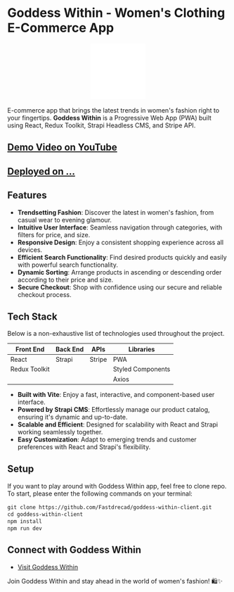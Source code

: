 # Goddess Within - Women's Clothing E-Commerce App

<div align='center'><img style="width:25%" src='/public/assets/GW-logo.png'/></div>

<p>
E-commerce app that brings the latest trends in women's fashion right to your fingertips. <b>Goddess Within</b>  is a Progressive Web App (PWA) built using React, Redux Toolkit, Strapi Headless CMS, and Stripe API.
</p>

## <a href="https://youtu.be/3Rk5Nq-Uc2k"> Demo Video on YouTube </a>

## <a href="#"> Deployed on ... </a>



## Features

- **Trendsetting Fashion**: Discover the latest in women's fashion, from casual wear to evening glamour.
- **Intuitive User Interface**: Seamless navigation through categories, with filters for price, and size.
- **Responsive Design**: Enjoy a consistent shopping experience across all devices.
- **Efficient Search Functionality**: Find desired products quickly and easily with powerful search functionality.
- **Dynamic Sorting**: Arrange products in ascending or descending order according to their price and size.
- **Secure Checkout**: Shop with confidence using our secure and reliable checkout process.

## Tech Stack

Below is a non-exhaustive list of technologies used throughout the project.

<table>
      <thead>
        <tr>
          <th>Front End</th>
          <th>Back End</th>
          <th>APIs</th>
          <th>Libraries</th>
        </tr>
      </thead>
      <tbody>
            <tr>
              <td>React</td>
              <td>Strapi</td>
              <td>Stripe</td>
              <td>PWA</td>
            </tr>
            <tr>
              <td>Redux Toolkit</td>
              <td></td>
              <td></td>
              <td>Styled Components</td>
            </tr>
            <tr>
              <td></td>
              <td></td>
              <td></td>
              <td>Axios</td>
            </tr>
        </tbody>
  </table>

- **Built with Vite**: Enjoy a fast, interactive, and component-based user interface.
- **Powered by Strapi CMS**: Effortlessly manage our product catalog, ensuring it's dynamic and up-to-date.
- **Scalable and Efficient**: Designed for scalability with React and Strapi working seamlessly together.
- **Easy Customization**: Adapt to emerging trends and customer preferences with React and Strapi's flexibility.

## Setup

If you want to play around with Goddess Within app, feel free to clone repo. To start, please enter the following commands on your terminal:

```
git clone https://github.com/Fastdrecad/goddess-within-client.git
cd goddess-within-client
npm install
npm run dev
```


## Connect with Goddess Within

- [Visit Goddess Within](#)

Join Goddess Within and stay ahead in the world of women's fashion! 🛍️✨
